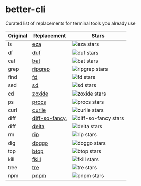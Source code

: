 # better-cli
Curated list of replacements for terminal tools you already use

|  Original  |  Replacement                                                 | Stars |
|------------|--------------------------------------------------------------|-------------------|
| ls         |  [eza](https://github.com/eza-community/eza)                 | ![eza stars](https://img.shields.io/github/stars/eza-community/eza) |
| df         |  [duf](https://github.com/muesli/duf)                        | ![duf stars](https://img.shields.io/github/stars/muesli/duf) |
| cat        |  [bat](https://github.com/sharkdp/bat)                       | ![bat stars](https://img.shields.io/github/stars/sharkdp/bat) |
| grep       |  [ripgrep](https://github.com/BurntSushi/ripgrep)            |![ripgrep stars](https://img.shields.io/github/stars/BurntSushi/ripgrep) |
| find       |  [fd](https://github.com/sharkdp/fd)                         |![fd stars](https://img.shields.io/github/stars/sharkdp/fd) |
| sed        |  [sd](https://github.com/chmln/sd)                           |![sd stars](https://img.shields.io/github/stars/chmln/sd) |
| cd         |  [zoxide](https://github.com/ajeetdsouza/zoxide)             |![zoxide stars](https://img.shields.io/github/stars/ajeetdsouza/zoxide) |
| ps         |  [procs](https://github.com/dalance/procs)                   |![procs stars](https://img.shields.io/github/stars/dalance/procs) |
| curl       |  [curlie](https://github.com/rs/curlie)                      |![curlie stars](https://img.shields.io/github/stars/rs/curlie) |
| diff       |  [diff-so-fancy](https://github.com/so-fancy/diff-so-fancy), |![diff-so-fancy stars](https://img.shields.io/github/stars/so-fancy/diff-so-fancy) |
| diff       |  [delta](https://github.com/dandavison/delta)                |![delta stars](https://img.shields.io/github/stars/dandavison/delta) |
| rm         |  [rip](https://github.com/nivekuil/rip)                      |![rip stars](https://img.shields.io/github/stars/nivekuil/rip) |
| dig        |  [doggo](https://github.com/mr-karan/doggo)                  |![doggo stars](https://img.shields.io/github/stars/mr-karan/doggo) |
| top        |  [btop](https://github.com/aristocratos/btop)                |![btop stars](https://img.shields.io/github/stars/aristocratos/btop) |
| kill       |  [fkill](https://github.com/sindresorhus/fkill-cli)          |![fkill stars](https://img.shields.io/github/stars/sindresorhus/fkill-cli) |
| tree       |  [tre](https://github.com/dduan/tre)                         |![tre stars](https://img.shields.io/github/stars/dduan/tre) |
| npm        |  [pnpm](https://github.com/pnpm/pnpm)                        |![pnpm stars](https://img.shields.io/github/stars/pnpm/pnpm) |
